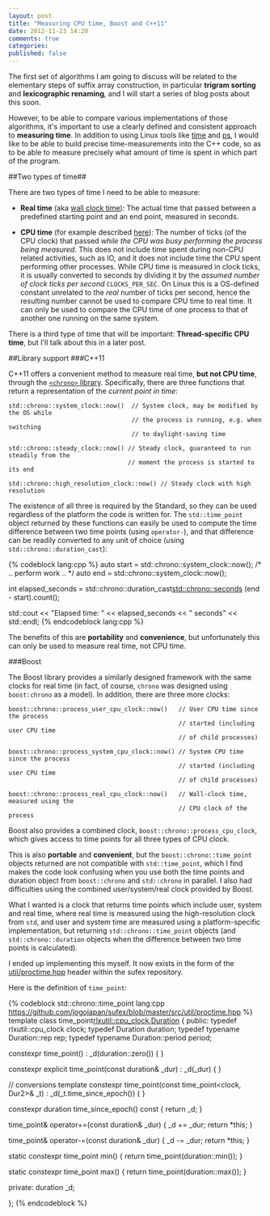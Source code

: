 ```yaml
---
layout: post
title: "Measuring CPU time, Boost and C++11"
date: 2012-11-23 14:20
comments: true
categories: 
published: false
---
```


The first set of algorithms I am going to discuss will be related to
the elementary steps of suffix array construction, in particular
**trigram sorting** and **lexicographic renaming**, and I will start a
series of blog posts about this soon.

However, to be able to compare various implementations of those
algorithms, it's important to use a clearly defined and consistent
approach to **measuring time**. In addition to using Linux tools like
[time](http://linux.die.net/man/1/time) and
[ps](http://linux.die.net/man/1/ps), I would like to be able to build
precise time-measurements into the C++ code, so as to be able to
measure precisely what amount of time is spent in which part of the
program.

##Two types of time##

There are two types of time I need to be able to measure:

 * __Real time__ (aka [wall clock time](http://en.wikipedia.org/wiki/Wall_clock_time)):
   The actual time that passed between a predefined starting point and
   an end point, measured in seconds.

 * __CPU time__ (for example described
   [here](http://en.wikipedia.org/wiki/CPU_time)): The number of ticks
   (of the CPU clock) that passed _while the CPU was busy performing
   the process being measured_. This does not include time spent
   during non-CPU related activities, such as IO, and it does not
   include time the CPU spent performing other processes. While CPU
   time is measured in clock ticks, it is usually converted to seconds
   by dividing it by the _assumed number of clock ticks per second_
   `CLOCKS_PER_SEC`. On Linux this is a OS-defined constant unrelated
   to the _real_ number of ticks per second, hence the resulting
   number cannot be used to compare CPU time to real time. It can only
   be used to compare the CPU time of one process to that of another
   one running on the same system.

There is a third type of time that will be important:
__Thread-specific CPU time__, but I'll talk about this in a later
post.

##Library support
###C++11

C++11 offers a convenient method to measure real time, **but not CPU
time**, through the [`<chrono>` library](http://en.cppreference.com/w/cpp/chrono#chrono_library).
Specifically, there are three functions that return a representation
of the _current point in time_:

    std::chrono::system_clock::now()  // System clock, may be modified by the OS while
                                      // the process is running, e.g. when switching
                                      // to daylight-saving time

    std::chrono::steady_clock::now() // Steady clock, guaranteed to run steadily from the
                                     // moment the process is started to its end

    std::chrono::high_resolution_clock::now() // Steady clock with high resolution

The existence of all three is required by the Standard, so they can be
used regardless of the platform the code is written for. The
`std::time_point` object returned by these functions can easily be
used to compute the time difference between two time points (using
`operator-`), and that difference can be readily converted to any unit
of choice (using `std::chrono::duration_cast`):

{% codeblock lang:cpp %}
auto start = std::chrono::system_clock::now();
/* .. perform work .. */
auto end = std::chrono::system_clock::now();

int elapsed_seconds = std::chrono::duration_cast<std::chrono::seconds>
                         (end - start).count();

std::cout << "Elapsed time: " << elapsed_seconds << " seconds" << std::endl;
{% endcodeblock lang:cpp %}

The benefits of this are **portability** and **convenience**, but
unfortunately this can only be used to measure real time, not CPU
time.

###Boost

The Boost library provides a similarly designed framework with the
same clocks for real time (in fact, of course, `chrono` was designed
using `boost:chrono` as a model). In addition, there are three more
clocks:

    boost::chrono::process_user_cpu_clock::now()   // User CPU time since the process
                                                   // started (including user CPU time
                                                   // of child processes)

    boost::chrono::process_system_cpu_clock::now() // System CPU time since the process
                                                   // started (including user CPU time
                                                   // of child processes)

    boost::chrono::process_real_cpu_clock::now()   // Wall-clock time, measured using the
                                                   // CPU clock of the process


Boost also provides a combined clock,
`boost::chrono::process_cpu_clock`, which gives access to time points
for all three types of CPU clock.

This is also **portable** and **convenient**, but the
`boost::chrono::time_point` objects returned are not compatible with
`std::time_point`, which I find makes the code look confusing when you
use both the time points and duration object from `boost::chrono` and
`std::chrono` in parallel. I also had difficulties using the combined
user/system/real clock provided by Boost.

What I wanted is a clock that returns time points which include user,
system and real time, where real time is measured using the
high-resolution clock from `std`, and user and system time are
measured using a platform-specific implementation, but returning
`std::chrono::time_point` objects (and `std::chrono::duration` objects
when the difference between two time points is calculated).

I ended up implementing this myself. It now exists in the form of the
[util/proctime.hpp](https://github.com/jogojapan/sufex/blob/master/src/util/proctime.hpp)
header within the sufex repository.

Here is the definition of `time_point`:

{% codeblock std::chrono::time_point lang:cpp https://github.com/jogojapan/sufex/blob/master/src/util/proctime.hpp %}
template <typename Duration>
class time_point<rlxutil::cpu_clock,Duration>
{
public:
  typedef rlxutil::cpu_clock         clock;
  typedef Duration                   duration;
  typedef typename Duration::rep     rep;
  typedef typename Duration::period  period;

  constexpr time_point() : _d(duration::zero())
  { }

  constexpr explicit time_point(const duration& _dur)
    : _d(_dur)
  { }

  // conversions
  template<typename Dur2>
  constexpr time_point(const time_point<clock, Dur2>& _t)
    : _d(_t.time_since_epoch())
  { }

  constexpr duration
  time_since_epoch() const
  { return _d; }

  time_point&
  operator+=(const duration& _dur)
  {
    _d += _dur;
    return *this;
  }

  time_point&
  operator-=(const duration& _dur)
  {
    _d -= _dur;
    return *this;
  }

  static constexpr time_point
  min()
  { return time_point(duration::min()); }

  static constexpr time_point
  max()
  { return time_point(duration::max()); }

private:
  duration _d;

};
{% endcodeblock %}
